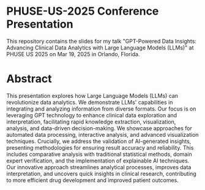 # PHUSE-US-2025 Conference Presentation
This repository contains the slides for my talk "GPT-Powered Data Insights: Advancing Clinical Data Analytics with Large Language Models (LLMs)" at PHUSE US 2025 on Mar 19, 2025 in Orlando, Florida.

# Abstract
This presentation explores how Large Language Models (LLMs) can revolutionize data analytics. We demonstrate LLMs' capabilities in integrating and analyzing information from diverse formats. Our focus is on leveraging GPT technology to enhance clinical data exploration and interpretation, facilitating rapid knowledge extraction, visualization, analysis, and data-driven decision-making. We showcase approaches for automated data processing, interactive analysis, and advanced visualization techniques. Crucially, we address the validation of AI-generated insights, presenting methodologies for ensuring result accuracy and reliability. This includes comparative analysis with traditional statistical methods, domain expert verification, and the implementation of explainable AI techniques. Our innovative approach streamlines analytical processes, improves data interpretation, and uncovers quick insights in clinical research, contributing to more efficient drug development and improved patient outcomes.
